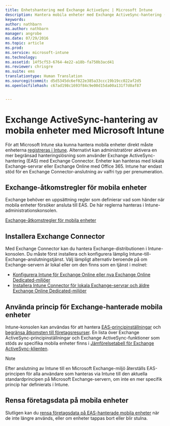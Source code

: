 ```yaml
---
title: Enhetshantering med Exchange ActiveSync | Microsoft Intune
description: Hantera mobila enheter med Exchange ActiveSync-hantering (EAS) med Exchange Connector
keywords: 
author: nathbarn
ms.author: nathbarn
manager: angrobe
ms.date: 07/29/2016
ms.topic: article
ms.prod: 
ms.service: microsoft-intune
ms.technology: 
ms.assetid: 14f5cf53-6764-4e22-a18b-fa750b3acd41
ms.reviewer: chrisgre
ms.suite: ems
translationtype: Human Translation
ms.sourcegitcommit: d5d5345dc6ef022e385a33ccc19b19cc022af2d5
ms.openlocfilehash: c67ad198c1693f84c9e00d15da00a131f7d0af87


---
```


# Exchange ActiveSync-hantering av mobila enheter med Microsoft Intune
För att Microsoft Intune ska kunna hantera mobila enheter direkt måste enheterna [registreras i Intune](prerequisites-for-enrollment.md). Alternativt kan administratörer aktivera en mer begränsad hanteringslösning som använder Exchange ActiveSync-hantering (EAS) med Exchange Connector. Enheter kan hanteras med lokala Exchange-servrar eller Exchange Online med Office 365. Intune har endast stöd för en Exchange Connector-anslutning av valfri typ per prenumeration.

## Exchange-åtkomstregler för mobila enheter ##

Exchange behöver en uppsättning regler som definierar vad som händer när mobila enheter försöker ansluta till EAS. De här reglerna hanteras i Intune-administrationskonsolen.

[Exchange-åtkomstregler för mobila enheter](exchange-access-rules-for-mobile-devices.md)

## Installera Exchange Connector
Med Exchange Connector kan du hantera Exchange-distributionen i Intune-konsolen. Du måste först installera och konfigurera lämplig Intune-till-Exchange-anslutningstjänst. Välj lämpligt alternativ beroende på om Exchange-servern är lokal eller om den finns som en tjänst i molnet:

-   [Konfigurera Intune för Exchange Online eller nya Exchange Online Dedicated-miljöer](intune-service-to-service-exchange-connector.md)
-   [Installera Intune Connector för lokala Exchange-servrar och äldre Exchange Online Dedicated-miljöer](intune-on-premises-exchange-connector.md)


## Använda princip för Exchange-hanterade mobila enheter
Intune-konsolen kan användas för att hantera [EAS-principinställningar](exchange-activesync-policy-settings-in-microsoft-intune.md) och [begränsa åtkomsten till företagsresurser](restrict-access-to-email-and-o365-services-with-microsoft-intune.md). En lista över Exchange ActiveSync-principinställningar och Exchange ActiveSync-funktioner som stöds av specifika mobila enheter finns i [Jämförelsetabell för Exchange ActiveSync-klienten](http://go.microsoft.com/fwlink/?LinkId=247270).

> [!NOTE]
> Efter anslutning av Intune till en Microsoft Exchange-miljö återställs EAS-principen för alla användare som hanteras via Intune till den aktuella standardprincipen på Microsoft Exchange-servern, om inte en mer specifik princip har definierats i Intune.

## Rensa företagsdata på mobila enheter
Slutligen kan du [rensa företagsdata på EAS-hanterade mobila enheter](wipe-for-exchange-managed-mobile-devices.md) när de inte längre används, eller om enheter tappas bort eller blir stulna.



<!--HONumber=Oct16_HO3-->


